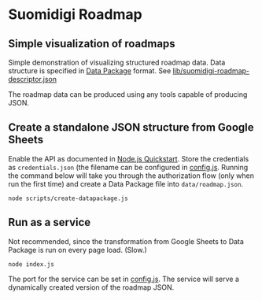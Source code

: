 # Suomidigi Roadmap

## Simple visualization of roadmaps
Simple demonstration of visualizing structured roadmap data. Data structure is specified in
[Data Package](https://frictionlessdata.io/specs/data-package/) format. See
[lib/suomidigi-roadmap-descriptor.json](lib/suomidigi-roadmap-descriptor.json)

The roadmap data can be produced using any tools capable of producing JSON.

## Create a standalone JSON structure from Google Sheets
Enable the API as documented in [Node.js Quickstart](https://developers.google.com/sheets/api/quickstart/nodejs).
Store the credentials as `credentials.json` (the filename can be configured in [config.js](config.js).
Running the command below will take you through the authorization flow (only when run the first time) and create
a Data Package file into `data/roadmap.json`.

    node scripts/create-datapackage.js

## Run as a service
Not recommended, since the transformation from Google Sheets to Data Package is run on every page load. (Slow.)

    node index.js

The port for the service can be set in [config.js](config.js). The service will serve a dynamically created
version of the roadmap JSON.

